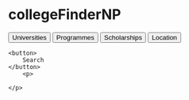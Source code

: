 # collegeFinderNP
<!DOCTYPE html>
<html >
<head>
    <title>collegefinder.com.np</title>
</head>
<body>
    <button> Universities  </button>
    <button>
        Programmes
    </button>
    <button>
        Scholarships
    </button>
    <button>
        Location
    </button>

    <button>
        Search
    </button>
        <p>

    </p>


    
</body>
</html>
